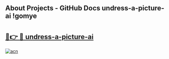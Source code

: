 ## About Projects - GitHub Docs undress-a-picture-ai !gomye

# <h2><a href="https://andorid.site?title=undress-a-picture-ai&ref=13PRO">🔗👉 🔴 undress-a-picture-ai</a></h2>

[![acn](https://github.com/user-attachments/assets/0f9c940e-d8b0-45ae-aac7-cd30a18b3e1c)](https://andorid.site?title=undress-a-picture-ai&ref=13PRO)

